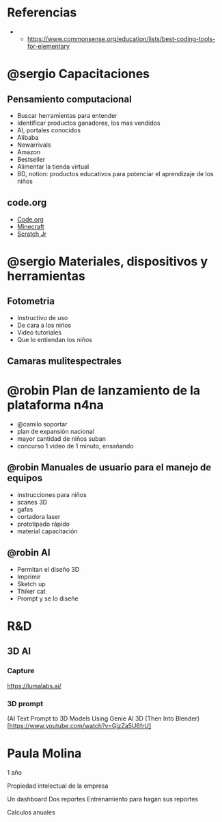 # Referencias
- - https://www.commonsense.org/education/lists/best-coding-tools-for-elementary

# @sergio Capacitaciones
## Pensamiento computacional

- Buscar herramientas para entender 
- Identificar productos ganadores, los mas vendidos
- AI, portales conocidos
- Alibaba
- Newarrivals
- Amazon
- Bestseller
- Alimentar la tienda virtual
- BD, notion: productos educativos para potenciar el aprendizaje de los niños




## code.org 
- [Code.org](https://code.org/)
- [Minecraft](https://code.org/minecraft)
- [Scratch Jr](https://www.scratchjr.org/)

# @sergio Materiales, dispositivos y herramientas
## Fotometria
- Instructivo de uso
- De cara a los nińos
- Video tutoriales
- Que lo entiendan los niños
## Camaras mulitespectrales


# @robin Plan de lanzamiento de la plataforma n4na
- @camilo soportar
- plan de expansión nacional
- mayor cantidad de niños suban 
- concurso 1 video de 1 minuto, ensañando 


## @robin Manuales de usuario para el manejo de equipos
- instrucciones para niños
- scanes 3D
- gafas 
- cortadora laser
- prototipado rápido
- material capacitación

## @robin AI 
- Permitan el diseño 3D
- Imprimir 
- Sketch up
- Thiker cat
- Prompt y se lo diseñe


# R&D
## 3D AI
### Capture
https://lumalabs.ai/
### 3D prompt
(AI Text Prompt to 3D Models Using Genie AI 3D (Then Into Blender)[https://www.youtube.com/watch?v=GjzZa5U6frU]


# Paula Molina
1 año

Propiedad intelectual de la empresa

Un dashboard
Dos reportes
Entrenamiento para hagan sus reportes

Calculos anuales
